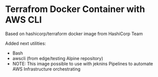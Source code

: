 # Terrafrom Docker Container with AWS CLI
Based on hashicorp/terraform docker image from HashiCorp Team

Added next utilities:

* Bash
* awscli (from edge/testing Alpine repository)
* NOTE: This image possible to use with jeknins Pipelines to automate AWS Infrastructure orchestrating
